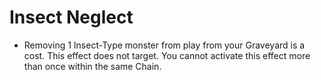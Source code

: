 # Insect Neglect

*   Removing 1 Insect-Type monster from play from your Graveyard is a cost. This effect does not target. You cannot activate this effect more than once within the same Chain.
